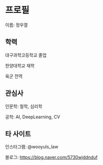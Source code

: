 # 프로필
이름: 정우열


## 학력
대구과학고등학교 졸업

한양대학교 재학

육군 전역


## 관심사
인문학: 철학, 심리학

공학: AI, DeepLearning, CV


## 타 사이트
인스타그램: @wooyuls_law

블로그: https://blog.naver.com/5730wjddnduf
